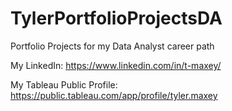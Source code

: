 # TylerPortfolioProjectsDA
Portfolio Projects for my Data Analyst career path

My LinkedIn: https://www.linkedin.com/in/t-maxey/

My Tableau Public Profile: https://public.tableau.com/app/profile/tyler.maxey
